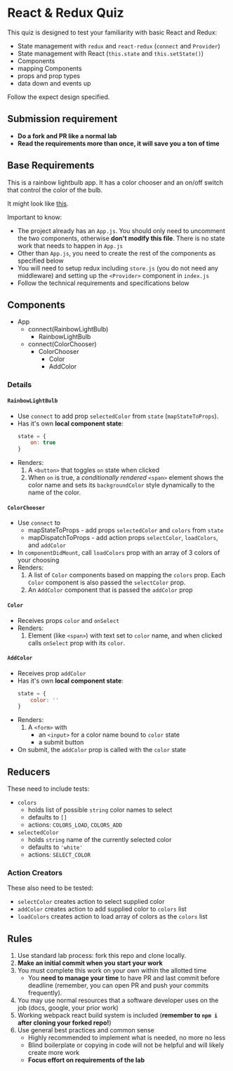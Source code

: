 # React &amp; Redux Quiz

This quiz is designed to test your familiarity with basic React and Redux:

* State management with `redux` and `react-redux` (`connect` and `Provider`)
* State management with React (`this.state` and `this.setState()`)
* Components
* mapping Components
* props and prop types
* data down and events up

Follow the expect design specified.

## Submission requirement

* **Do a fork and PR like a normal lab**
* **Read the requirements more than once, it will save you a ton of time**

## Base Requirements

This is a rainbow lightbulb app. It has a color chooser and an on/off switch
that control the color of the bulb.

It might look like [this](https://youtu.be/yP5o3OImPaw).

Important to know:

* The project already has an `App.js`. You should only need to uncomment the two components, otherwise **don't modify this file**. There is no state work that needs
to happen in `App.js` 
* Other than `App.js`, you need to create the rest of the components as specified below
* You will need to setup redux including `store.js` (you do not need any middleware) and setting up the `<Provider>` component in `index.js`
* Follow the technical requirements and specifications below

## Components

* App
    * connect(RainbowLightBulb)
        * RainbowLightBulb
    * connect(ColorChooser)
        * ColorChooser
            * Color
            * AddColor

### Details

#### `RainbowLightBulb`

* Use `connect` to add prop `selectedColor` from `state` (`mapStateToProps`).
* Has it's own **local component state**:
    ```js
    state = {
        on: true
    }
* Renders:
    1. A `<button>` that toggles `on` state when clicked
    2. When `on` is true, a _conditionally rendered_ `<span>` element shows
    the color name and sets its `backgroundColor` style dynamically
    to the name of the color.

#### `ColorChooser`

* Use `connect` to
    * mapStateToProps - add props `selectedColor` and `colors` from `state` 
    * mapDispatchToProps - add action props `selectColor`, `loadColors`, and `addColor`
* In `componentDidMount`, call `loadColors` prop with an array of 3 colors of your choosing
* Renders:
    1. A list of `Color` components based on mapping the `colors` prop. Each
    `Color` component is also passed the `selectColor` prop.
    2. An `AddColor` component that is passed the `addColor` prop

#### `Color`

* Receives props `color` and `onSelect`
* Renders:
    1. Element (like `<span>`) with text set to `color` name, and when clicked calls `onSelect` prop with its `color`.


#### `AddColor`

* Receives prop `addColor`
* Has it's own **local component state**:
    ```js
    state = {
        color: ''
    }
* Renders:
    1. A `<form>` with 
        * an `<input>` for a color name bound to `color` state
        * a submit button
* On submit, the `addColor` prop is called with the `color` state

## Reducers

These need to include tests:

* `colors`
    * holds list of possible `string` color names to select
    * defaults to `[]`
    * actions: `COLORS_LOAD`, `COLORS_ADD`
* `selectedColor`
    * holds `string` name of the currently selected color
    * defaults to `'white'`
    * actions: `SELECT_COLOR`

### Action Creators

These also need to be tested:

* `selectColor` creates action to select supplied color
* `addColor` creates action to add supplied color to `colors` list
* `loadColors` creates action to load array of colors as the `colors` list

## Rules

1. Use standard lab process: fork this repo and clone locally.
1. **Make an initial commit when you start your work**
1. You must complete this work on your own within the allotted time
    * You **need to manage your time** to have PR and last commit before deadline (remember, you can open PR and push your commits frequently).
1. You may use normal resources that a software developer uses on the job (docs, google, your prior work)
1. Working webpack react build system is included (**remember to `npm i` after cloning your forked repo!**)
1. Use general best practices and common sense
    * Highly recommended to implement what is needed, no more no less
    * Blind boilerplate or copying in code will not be helpful and will likely create more work
    * **Focus effort on requirements of the lab**